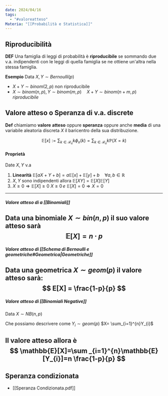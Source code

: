 ```yaml
---
date: 2024/04/16
tags:
  - "#valoreatteso"
Materia: "[[Probabilità e Statistica]]"
---
```

## Riproducibilità
**DEF** Una famiglia di leggi di probabilità è **riproducibile** se sommando due v.a. indipendenti con le leggi di quella famiglia se ne ottiene un'altra nella stessa famiglia.

**Esempio** Data $X,Y \sim Bernoulli(p)$
- $X+Y \sim binom(2,p) \text{ non riproducibile}$
- $X\sim binom(n,p), Y\sim binom(m,p)\quad X+Y\sim binom(n+m, p) \,riproducibile$
## Valore atteso o Speranza di v.a. discrete
**Def** chiamiamo **valore** **atteso** oppure **speranza** oppure anche **media** di una variabile aleatoria discreta $X$ il baricentro della sua distribuzione.

$$
\mathbb{E}[x]:=\sum_{k \in \mathcal{R}_{x}} k \phi_{x}(k)= \sum_{k \in \mathcal{R}_{x}}k \mathbb{P}(X=k)
$$
#### Proprietà
Date $X,Y$ v.a
1) **Linearità** $\mathbb{E}[aX+Y+b] = a \mathbb{E}[x] + \mathbb{E}[y] + b\quad \forall a,b \in \mathbb{R}$
2) $X,Y$ sono indipendenti allora $\mathbb{E}[XY]= \mathbb{E}[X] \mathbb{E}[Y]$
3) $X \geq 0 \Rightarrow \mathbb{E}[X] \geq 0$
	$X \geq 0 \, e \, \, \mathbb{E}[X] =0 \Rightarrow X=0$

---
##### Valore atteso di a [[Binomiali]]
Data una **binomiale** $X \sim bin(n,p)$
il suo **valore** **atteso** sarà 
$$
\mathbb{E}[X] = n\cdot p
$$
---
##### Valore atteso di [[Schema di Bernoulli e geometriche#Geometrica|Geometriche]]
Data una **geometrica** $X\sim geom(p)$
il valore atteso sarà:
$$
E[X] = \frac{1-p}{p}
$$
---
##### Valore atteso di [[Binomiali Negative]]
Data $X \sim NB(n,p)$

Che possiamo descrivere come
$Y_{i} \sim geom(p)$     $X= \sum_{i=1}^{n}Y_{i}$

Il valore atteso allora è
$$
\mathbb{E}[X]=\sum _{i=1}^{n}\mathbb{E}[Y_{i}]=n \frac{1-p}{p}
$$
---
## Speranza condizionata
- [[Speranza Condizionata.pdf]]

